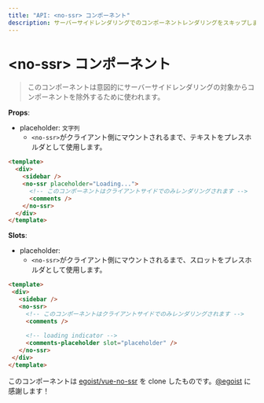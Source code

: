 ```yaml
---
title: "API: <no-ssr> コンポーネント"
description: サーバーサイドレンダリングでのコンポーネントレンダリングをスキップします。そしてプレースホルダーのテキストを表示できます。
---
```


# &lt;no-ssr&gt; コンポーネント

> このコンポーネントは意図的にサーバーサイドレンダリングの対象からコンポーネントを除外するために使われます。

**Props**:
- placeholder: `文字列`
  - `<no-ssr>`がクライアント側にマウントされるまで、テキストをプレスホルダとして使用します。

```html
<template>
  <div>
    <sidebar />
    <no-ssr placeholder="Loading...">
      <!-- このコンポーネントはクライアントサイドでのみレンダリングされます -->
      <comments />
    </no-ssr>
  </div>
</template>
```

**Slots**:

- placeholder:
  - `<no-ssr>`がクライアント側にマウントされるまで、スロットをプレスホルダとして使用します。
 
 ```html
<template>
  <div>
    <sidebar />
    <no-ssr>
      <!-- このコンポーネントはクライアントサイドでのみレンダリングされます -->
      <comments />
  
      <!-- loading indicator -->
      <comments-placeholder slot="placeholder" />
    </no-ssr>
  </div>
</template>
```

このコンポーネントは [egoist/vue-no-ssr](https://github.com/egoist/vue-no-ssr) を clone したものです。[@egoist](https://github.com/egoist) に感謝します！
